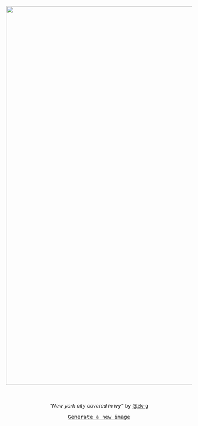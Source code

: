 
<div align="center">
  <a href="https://raw.githubusercontent.com/zk-g/zk-g/main/images/45.png"><img src="https://raw.githubusercontent.com/zk-g/zk-g/main/images/45.png" width="1024px"></a>
  <br>
  <br>
  <br>
  <p class="has-text-grey"><i>"New york city covered in ivy"</i> by <a href="https://github.com/zk-g" target="_blank">@zk-g</a></p>
  <p><samp><a href="https://github.com/zk-g/zk-g/issues/new/choose">Generate a new image</a></samp></p>
</div>

